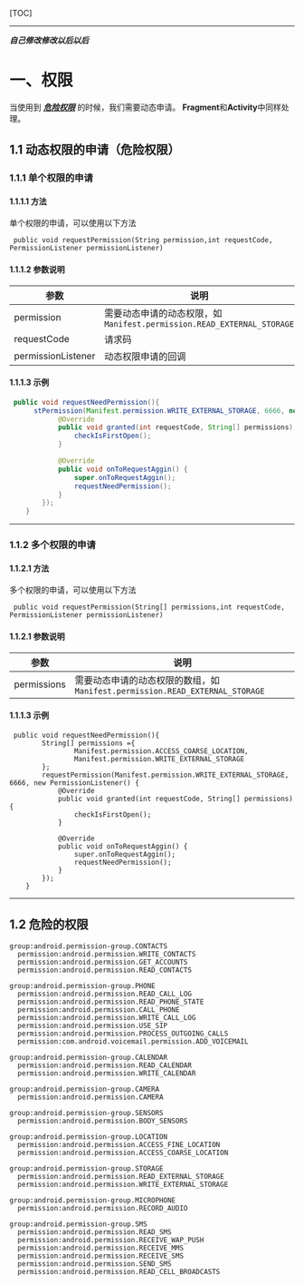 [TOC]

---


*****自己修改修改以后以后*****
# 一、权限
当使用到 ***[危险权限](#dangerous)*** 的时候，我们需要动态申请。
**Fragment**和**Activity**中同样处理。
## 1.1 动态权限的申请（危险权限）

### 1.1.1 单个权限的申请

#### 1.1.1.1 方法
单个权限的申请，可以使用以下方法
```
 public void requestPermission(String permission,int requestCode, PermissionListener permissionListener)
```

#### 1.1.1.2 参数说明
| 参数 | 说明|
|---|---|
|permission| 需要动态申请的动态权限，如 ```Manifest.permission.READ_EXTERNAL_STORAGE```|
|requestCode| 请求码|
|permissionListener| 动态权限申请的回调

#### 1.1.1.3 示例
```java
 public void requestNeedPermission(){
      stPermission(Manifest.permission.WRITE_EXTERNAL_STORAGE, 6666, new PermissionListener() {
            @Override
            public void granted(int requestCode, String[] permissions) {
                checkIsFirstOpen();
            }

            @Override
            public void onToRequestAggin() {
                super.onToRequestAggin();
                requestNeedPermission();
            }
        });
    }
```

---
### 1.1.2 多个权限的申请
#### 1.1.2.1 方法
多个权限的申请，可以使用以下方法
```
 public void requestPermission(String[] permissions,int requestCode, PermissionListener permissionListener)
```

#### 1.1.2.1 参数说明
| 参数 | 说明|
|---|---|
|permissions| 需要动态申请的动态权限的数组，如 ```Manifest.permission.READ_EXTERNAL_STORAGE```|

#### 1.1.1.3 示例
```
 public void requestNeedPermission(){
        String[] permissions ={
                Manifest.permission.ACCESS_COARSE_LOCATION,
                Manifest.permission.WRITE_EXTERNAL_STORAGE
        };
        requestPermission(Manifest.permission.WRITE_EXTERNAL_STORAGE, 6666, new PermissionListener() {
            @Override
            public void granted(int requestCode, String[] permissions) {
                checkIsFirstOpen();
            }

            @Override
            public void onToRequestAggin() {
                super.onToRequestAggin();
                requestNeedPermission();
            }
        });
    }
```

------------
## 1.2 危险的权限  <div id="dangerous"></div>

```
group:android.permission-group.CONTACTS
  permission:android.permission.WRITE_CONTACTS
  permission:android.permission.GET_ACCOUNTS
  permission:android.permission.READ_CONTACTS

group:android.permission-group.PHONE
  permission:android.permission.READ_CALL_LOG
  permission:android.permission.READ_PHONE_STATE
  permission:android.permission.CALL_PHONE
  permission:android.permission.WRITE_CALL_LOG
  permission:android.permission.USE_SIP
  permission:android.permission.PROCESS_OUTGOING_CALLS
  permission:com.android.voicemail.permission.ADD_VOICEMAIL

group:android.permission-group.CALENDAR
  permission:android.permission.READ_CALENDAR
  permission:android.permission.WRITE_CALENDAR

group:android.permission-group.CAMERA
  permission:android.permission.CAMERA

group:android.permission-group.SENSORS
  permission:android.permission.BODY_SENSORS

group:android.permission-group.LOCATION
  permission:android.permission.ACCESS_FINE_LOCATION
  permission:android.permission.ACCESS_COARSE_LOCATION

group:android.permission-group.STORAGE
  permission:android.permission.READ_EXTERNAL_STORAGE
  permission:android.permission.WRITE_EXTERNAL_STORAGE

group:android.permission-group.MICROPHONE
  permission:android.permission.RECORD_AUDIO

group:android.permission-group.SMS
  permission:android.permission.READ_SMS
  permission:android.permission.RECEIVE_WAP_PUSH
  permission:android.permission.RECEIVE_MMS
  permission:android.permission.RECEIVE_SMS
  permission:android.permission.SEND_SMS
  permission:android.permission.READ_CELL_BROADCASTS
```